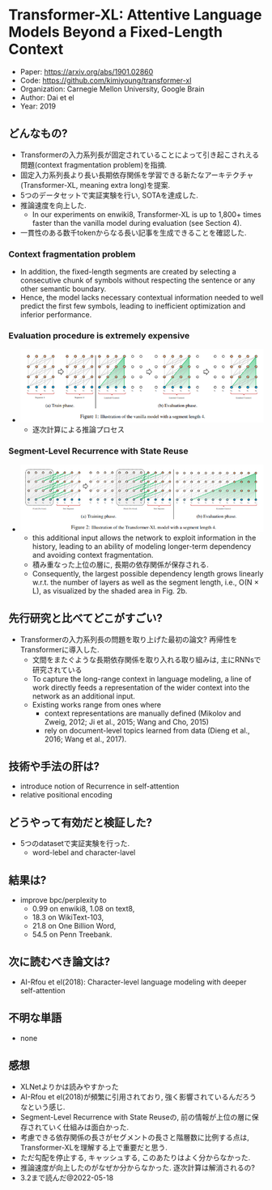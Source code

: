 # Transformer-XL: Attentive Language Models Beyond a Fixed-Length Context
- Paper: https://arxiv.org/abs/1901.02860
- Code: https://github.com/kimiyoung/transformer-xl
- Organization: Carnegie Mellon University, Google Brain
- Author: Dai et el
- Year: 2019

## どんなもの?
- Transformerの入力系列長が固定されていることによって引き起こされえる問題(context fragmentation problem)を指摘.
- 固定入力系列長より長い長期依存関係を学習できる新たなアーキテクチャ(Transformer-XL, meaning extra long)を提案.
- 5つのデータセットで実証実験を行い, SOTAを達成した.
- 推論速度を向上した.
  - In our experiments on enwiki8, Transformer-XL is up to 1,800+ times faster than the vanilla model during evaluation (see Section 4).
- 一貫性のある数千tokenからなる長い記事を生成できることを確認した.

### Context fragmentation problem
- In addition, the fixed-length segments are created by selecting a consecutive chunk of symbols without respecting the sentence or any other semantic boundary.
- Hence, the model lacks necessary contextual information needed to well predict the first few symbols, leading to inefficient optimization and inferior performance.

### Evaluation procedure is extremely expensive
- ![](img/figure1.png)
  - 逐次計算による推論プロセス

### Segment-Level Recurrence with State Reuse
- ![](img/figure2.png)
  - this additional input allows the network to exploit information in the history, leading to an ability of modeling longer-term dependency and avoiding context fragmentation.
  - 積み重なった上位の層に, 長期の依存関係が保存される.
  - Consequently, the largest possible dependency length grows linearly w.r.t. the number of layers as well
as the segment length, i.e., O(N × L), as visualized by the shaded area in Fig. 2b. 

## 先行研究と比べてどこがすごい?
- Transformerの入力系列長の問題を取り上げた最初の論文? 再帰性をTransformerに導入した.
  - 文間をまたぐような長期依存関係を取り入れる取り組みは, 主にRNNsで研究されている
  - To capture the long-range context in language modeling, a line of work directly feeds a representation of the wider context into the network as an additional input.
  - Existing works range from ones where
    - context representations are manually defined (Mikolov and Zweig, 2012; Ji et al., 2015; Wang and Cho, 2015)
    - rely on document-level topics learned from data (Dieng et al., 2016; Wang et al., 2017).

## 技術や手法の肝は?
- introduce notion of Recurrence in self-attention
- relative positional encoding

## どうやって有効だと検証した?
- 5つのdatasetで実証実験を行った.
  - word-lebel and character-lavel

## 結果は?
- improve bpc/perplexity to
  - 0.99 on enwiki8, 1.08 on text8,
  - 18.3 on WikiText-103,
  - 21.8 on One Billion Word,
  - 54.5 on Penn Treebank.

## 次に読むべき論文は?
- AI-Rfou et el(2018): Character-level language modeling with deeper self-attention

## 不明な単語
- none

## 感想
- XLNetよりかは読みやすかった
- AI-Rfou et el(2018)が頻繁に引用されており, 強く影響されているんだろうなという感じ.
- Segment-Level Recurrence with State Reuseの, 前の情報が上位の層に保存されていく仕組みは面白かった.
- 考慮できる依存関係の長さがセグメントの長さと階層数に比例する点は, Transformer-XLを理解する上で重要だと思う.
- ただ勾配を停止する, キャッシュする, このあたりはよく分からなかった.
- 推論速度が向上したのがなぜか分からなかった. 逐次計算は解消されるの?
- 3.2まで読んだ@2022-05-18

